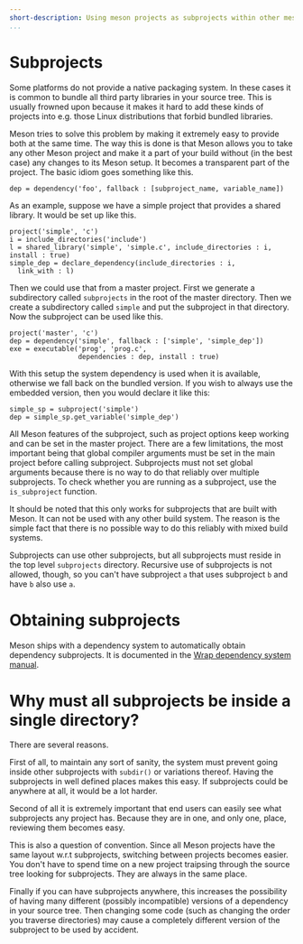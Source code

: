 ```yaml
---
short-description: Using meson projects as subprojects within other meson projects
...
```


# Subprojects

Some platforms do not provide a native packaging system. In these
cases it is common to bundle all third party libraries in your source
tree. This is usually frowned upon because it makes it hard to add
these kinds of projects into e.g. those Linux distributions that
forbid bundled libraries.

Meson tries to solve this problem by making it extremely easy to
provide both at the same time. The way this is done is that Meson
allows you to take any other Meson project and make it a part of your
build without (in the best case) any changes to its Meson setup. It
becomes a transparent part of the project. The basic idiom goes
something like this.

```meson
dep = dependency('foo', fallback : [subproject_name, variable_name])
```

As an example, suppose we have a simple project that provides a shared
library. It would be set up like this.

```meson
project('simple', 'c')
i = include_directories('include')
l = shared_library('simple', 'simple.c', include_directories : i, install : true)
simple_dep = declare_dependency(include_directories : i,
  link_with : l)
```

Then we could use that from a master project. First we generate a
subdirectory called `subprojects` in the root of the master
directory. Then we create a subdirectory called `simple` and put the
subproject in that directory. Now the subproject can be used like
this.

```meson
project('master', 'c')
dep = dependency('simple', fallback : ['simple', 'simple_dep'])
exe = executable('prog', 'prog.c',
                 dependencies : dep, install : true)
```

With this setup the system dependency is used when it is available,
otherwise we fall back on the bundled version. If you wish to always
use the embedded version, then you would declare it like this:

```meson
simple_sp = subproject('simple')
dep = simple_sp.get_variable('simple_dep')
```

All Meson features of the subproject, such as project options keep
working and can be set in the master project. There are a few
limitations, the most important being that global compiler arguments
must be set in the main project before calling subproject. Subprojects
must not set global arguments because there is no way to do that
reliably over multiple subprojects. To check whether you are running
as a subproject, use the `is_subproject` function.

It should be noted that this only works for subprojects that are built
with Meson. It can not be used with any other build system. The reason
is the simple fact that there is no possible way to do this reliably
with mixed build systems.

Subprojects can use other subprojects, but all subprojects must reside
in the top level `subprojects` directory. Recursive use of subprojects
is not allowed, though, so you can't have subproject `a` that uses
subproject `b` and have `b` also use `a`.

# Obtaining subprojects

Meson ships with a dependency system to automatically obtain
dependency subprojects. It is documented in the [Wrap dependency
system manual](Wrap-dependency-system-manual.md).

# Why must all subprojects be inside a single directory?

There are several reasons.

First of all, to maintain any sort of sanity, the system must prevent going
inside other subprojects with `subdir()` or variations thereof. Having the
subprojects in well defined places makes this easy. If subprojects could be
anywhere at all, it would be a lot harder.

Second of all it is extremely important that end users can easily see what
subprojects any project has. Because they are in one, and only one, place,
reviewing them becomes easy.

This is also a question of convention. Since all Meson projects have the same
layout w.r.t subprojects, switching between projects becomes easier. You don't
have to spend time on a new project traipsing through the source tree looking
for subprojects. They are always in the same place.

Finally if you can have subprojects anywhere, this increases the possibility of
having many different (possibly incompatible) versions of a dependency in your
source tree. Then changing some code (such as changing the order you traverse
directories) may cause a completely different version of the subproject to be
used by accident.
